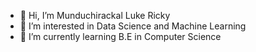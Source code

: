 - 👋 Hi, I’m Munduchirackal Luke Ricky
- 👀 I’m interested in Data Science and Machine Learning
- 🌱 I’m currently learning B.E in Computer Science

<!---
lukericky/lukericky is a ✨ special ✨ repository because its `README.md` (this file) appears on your GitHub profile.
You can click the Preview link to take a look at your changes.
--->
